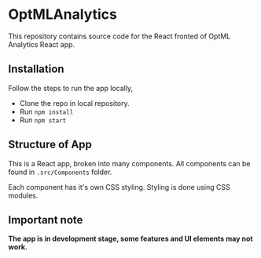 # OptMLAnalytics

This repository contains source code for the React fronted of OptML Analytics React app.

## Installation

Follow the steps to run the app locally,

- Clone the repo in local repository.
- Run `npm install`
- Run `npm start`

## Structure of App

This is a React app, broken into many components.
All components can be found in `.src/Components` folder.

Each component has it's own CSS styling. Styling is done using CSS modules.

## Important note

**The app is in development stage, some features and UI elements may not work.**
